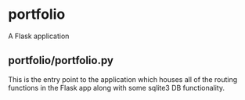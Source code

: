 # portfolio

A Flask application

## portfolio/portfolio.py
This is the entry point to the application which houses all of the routing functions in the Flask app along with some sqlite3 DB functionality.
